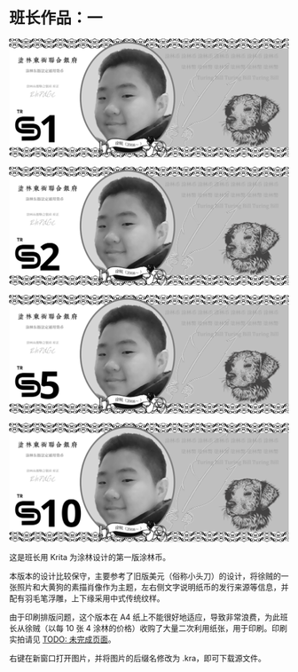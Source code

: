 # 班长作品：一

![](../../dataset/banzhang/turs/v1/1.png)

![](../../dataset/banzhang/turs/v1/2.png)

![](../../dataset/banzhang/turs/v1/5.png)

![](../../dataset/banzhang/turs/v1/10.png)

这是班长用 Krita 为涂林设计的第一版涂林币。

本版本的设计比较保守，主要参考了旧版美元（俗称小头刀）的设计，将徐贼的一张照片和大黄狗的素描肖像作为主题，左右侧文字说明纸币的发行来源等信息，并配有羽毛笔浮雕，上下缘采用中式传统纹样。

由于印刷排版问题，这个版本在 A4 纸上不能很好地适应，导致非常浪费，为此班长从徐贼（以每 10 张 4 涂林的价格）收购了大量二次利用纸张，用于印刷。印刷实拍请见 [TODO: 未完成页面]()。

右键在新窗口打开图片，并将图片的后缀名修改为 .kra，即可下载源文件。
